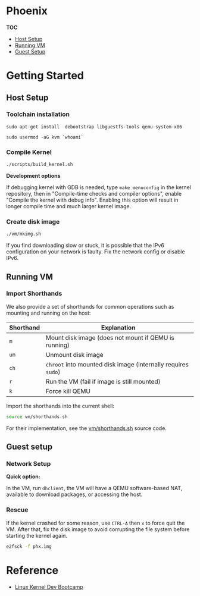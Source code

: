 # Phoenix

**TOC**
- [Host Setup](#hots-setup)
- [Running VM](#running-vm)
- [Guest Setup](#guest-setup)

# Getting Started

## Host Setup

### Toolchain installation

```
sudo apt-get install  debootstrap libguestfs-tools qemu-system-x86

sudo usermod -aG kvm `whoami`
```

### Compile Kernel

```bash
./scripts/build_kernel.sh
```

**Development options**

If debugging kernel with GDB is needed, type `make menuconfig` in the kernel repository, then in "Compile-time checks and compiler options", enable "Compile the kernel with debug info". Enabling this option will result in longer compile time and much larger kernel image.


### Create disk image

```bash
./vm/mkimg.sh
```

If you find downloading slow or stuck, it is possible that the IPv6 configuration on your network is faulty. Fix the network config or disable IPv6.

## Running VM

### Import Shorthands

We also provide a set of shorthands for common operations such as mounting and running on the host:

| Shorthand | Explanation |
| ---- | ---- |
| `m`  | Mount disk image (does not mount if QEMU is running) |
| `um` | Unmount disk image |
| `ch` | `chroot` into mounted disk image (internally requires `sudo`) |
| `r`  | Run the VM (fail if image is still mounted) |
| `k`  | Force kill QEMU |

Import the shorthands into the current shell:
```bash
source vm/shorthands.sh
```

For their implementation, see the [vm/shorthands.sh](vm/shorthands.sh) source code.

## Guest setup

### Network Setup

**Quick option:**

In the VM, run `dhclient`, the VM will have a QEMU software-based NAT, available to download packages, or accessing the host.

### Rescue

If the kernel crashed for some reason, use `CTRL-A` then `x` to force quit the VM. After that, fix the disk image to avoid corrupting the file system before starting the kernel again.

```bash
e2fsck -f phx.img
```

# Reference

- [Linux Kernel Dev Bootcamp](https://github.com/OrderLab/linux-dev-bootcamp/wiki)
